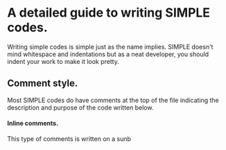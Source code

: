 # A detailed guide to writing SIMPLE codes.
Writing simple codes is simple just as the name implies. SIMPLE doesn't mind whitespace and indentations but as a neat developer, you should indent your work to make it look pretty.
## Comment style.
Most SIMPLE codes do have comments at the top of the file indicating the description and purpose of the code written below.
#### Inline comments.
This type of comments is written on a sunb